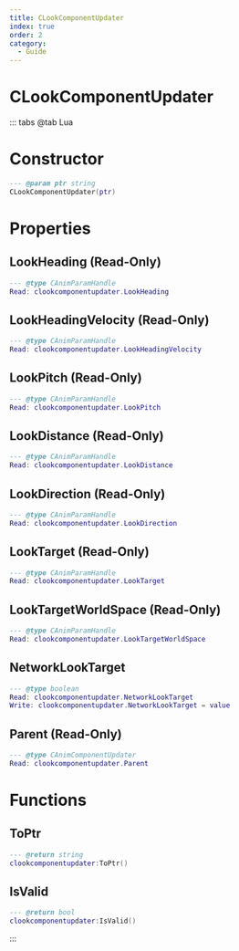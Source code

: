 ```yaml
---
title: CLookComponentUpdater
index: true
order: 2
category:
  - Guide
---
```


# CLookComponentUpdater

::: tabs
@tab Lua
# Constructor
```lua
--- @param ptr string
CLookComponentUpdater(ptr)
```
# Properties
## LookHeading (Read-Only)
```lua
--- @type CAnimParamHandle
Read: clookcomponentupdater.LookHeading
```
## LookHeadingVelocity (Read-Only)
```lua
--- @type CAnimParamHandle
Read: clookcomponentupdater.LookHeadingVelocity
```
## LookPitch (Read-Only)
```lua
--- @type CAnimParamHandle
Read: clookcomponentupdater.LookPitch
```
## LookDistance (Read-Only)
```lua
--- @type CAnimParamHandle
Read: clookcomponentupdater.LookDistance
```
## LookDirection (Read-Only)
```lua
--- @type CAnimParamHandle
Read: clookcomponentupdater.LookDirection
```
## LookTarget (Read-Only)
```lua
--- @type CAnimParamHandle
Read: clookcomponentupdater.LookTarget
```
## LookTargetWorldSpace (Read-Only)
```lua
--- @type CAnimParamHandle
Read: clookcomponentupdater.LookTargetWorldSpace
```
## NetworkLookTarget 
```lua
--- @type boolean
Read: clookcomponentupdater.NetworkLookTarget
Write: clookcomponentupdater.NetworkLookTarget = value
```
## Parent (Read-Only)
```lua
--- @type CAnimComponentUpdater
Read: clookcomponentupdater.Parent
```
# Functions
## ToPtr
```lua
--- @return string
clookcomponentupdater:ToPtr()
```
## IsValid
```lua
--- @return bool
clookcomponentupdater:IsValid()
```

:::